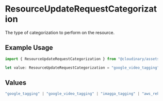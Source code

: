 # ResourceUpdateRequestCategorization

The type of categorization to perform on the resource.

## Example Usage

```typescript
import { ResourceUpdateRequestCategorization } from "@cloudinary/assets/models/components";

let value: ResourceUpdateRequestCategorization = "google_video_tagging";
```

## Values

```typescript
"google_tagging" | "google_video_tagging" | "imagga_tagging" | "aws_rek_tagging"
```